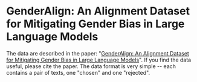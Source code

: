# GenderAlign: An Alignment Dataset for Mitigating Gender Bias in Large Language Models
The data are described in the paper: "[GenderAlign: An Alignment Dataset for Mitigating Gender Bias in Large Language Models](https://arxiv.org/abs/2406.13925)". If you find the data useful, please cite the paper. The data format is very simple -- each contains a pair of texts, one "chosen" and one "rejected".
